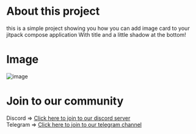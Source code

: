 # About this project
this is a simple project showing you how you can add image card to your jitpack compose application With title and a little shadow at the bottom!

# Image 

![image](https://github.com/0developers/imageCardWithLazyrow/assets/115115225/57797ac2-b6be-4a39-8b78-d538a73a6ae2)

# Join to our community 
Discord => <a href="https://discord.gg/bnP6ySJhjk">Click here to join to our discord server </a> <br/>
Telegram => <a href="https://t.me/zero_developers">Click here to join to our telegram channel </a>
